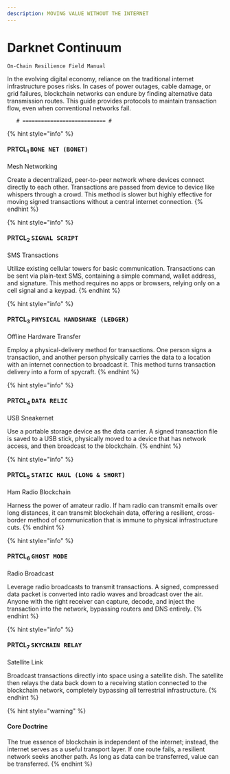 ```yaml
---
description: MOVING VALUE WITHOUT THE INTERNET
---
```


# Darknet Continuum

```
On-Chain Resilience Field Manual
```

In the evolving digital economy, reliance on the traditional internet infrastructure poses risks. In cases of power outages, cable damage, or grid failures, blockchain networks can endure by finding alternative data transmission routes. This guide provides protocols to maintain transaction flow, even when conventional networks fail.


       # =========================== #

{% hint style="info" %}
#### **PRTCL**<sub>**1**</sub>  <kbd>BONE NET (BONET)</kbd>

Mesh Networking&#x20;

Create a decentralized, peer-to-peer network where devices connect directly to each other. Transactions are passed from device to device like whispers through a crowd. This method is slower but highly effective for moving signed transactions without a central internet connection.
{% endhint %}

{% hint style="info" %}
#### PRTCL<sub>2</sub>  <kbd>SIGNAL SCRIPT</kbd>

SMS Transactions

Utilize existing cellular towers for basic communication. Transactions can be sent via plain-text SMS, containing a simple command, wallet address, and signature. This method requires no apps or browsers, relying only on a cell signal and a keypad.
{% endhint %}

{% hint style="info" %}
#### **PRTCL**<sub>**3**</sub> <kbd>PHYSICAL HANDSHAKE (LEDGER)</kbd>

Offline Hardware Transfer&#x20;

Employ a physical-delivery method for transactions. One person signs a transaction, and another person physically carries the data to a location with an internet connection to broadcast it. This method turns transaction delivery into a form of spycraft.
{% endhint %}

{% hint style="info" %}
#### **PRTCL**<sub>**4**</sub> <kbd>**DATA RELIC**</kbd>

USB Sneakernet

Use a portable storage device as the data carrier. A signed transaction file is saved to a USB stick, physically moved to a device that has network access, and then broadcast to the blockchain.
{% endhint %}

{% hint style="info" %}
#### **PRTCL**<sub>**5**</sub>  <kbd>STATIC HAUL (LONG & SHORT)</kbd>

Ham Radio Blockchain&#x20;

Harness the power of amateur radio. If ham radio can transmit emails over long distances, it can transmit blockchain data, offering a resilient, cross-border method of communication that is immune to physical infrastructure cuts.
{% endhint %}

{% hint style="info" %}
#### **PRTCL**<sub>**6**</sub> <kbd>GHOST MODE</kbd>

Radio Broadcast

Leverage radio broadcasts to transmit transactions. A signed, compressed data packet is converted into radio waves and broadcast over the air. Anyone with the right receiver can capture, decode, and inject the transaction into the network, bypassing routers and DNS entirely.
{% endhint %}

{% hint style="info" %}
#### **PRTCL**<sub>**7**</sub> <kbd>SKYCHAIN RELAY</kbd>

Satellite Link&#x20;

Broadcast transactions directly into space using a satellite dish. The satellite then relays the data back down to a receiving station connected to the blockchain network, completely bypassing all terrestrial infrastructure.
{% endhint %}

{% hint style="warning" %}
#### Core Doctrine

The true essence of blockchain is independent of the internet; instead, the internet serves as a useful transport layer. If one route fails, a resilient network seeks another path. As long as data can be transferred, value can be transferred.
{% endhint %}

